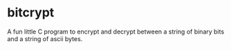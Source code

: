 # bitcrypt
A fun little C program to encrypt and decrypt between a string of binary bits and a string of ascii bytes.
